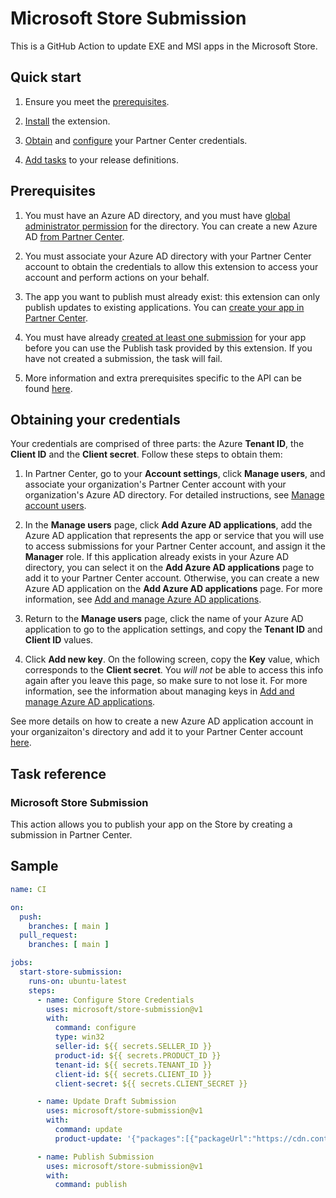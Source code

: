# Microsoft Store Submission

This is a GitHub Action to update EXE and MSI apps in the Microsoft Store.

## Quick start

1. Ensure you meet the [prerequisites](#prerequisites).

2. [Install](https://aka.ms/store-submission) the extension.

3. [Obtain](#obtaining-your-credentials) and [configure](#configuring-your-credentials) your Partner Center credentials.

4. [Add tasks](#task-reference) to your release definitions.

## Prerequisites

1. You must have an Azure AD directory, and you must have [global administrator permission](https://azure.microsoft.com/en-us/documentation/articles/active-directory-assign-admin-roles/) for the directory. You can create a new Azure AD [from Partner Center](https://msdn.microsoft.com/windows/uwp/publish/manage-account-users).

2. You must associate your Azure AD directory with your Partner Center account to obtain the credentials to allow this extension to access your account and perform actions on your behalf.

3. The app you want to publish must already exist: this extension can only publish updates to existing applications. You can [create your app in Partner Center](https://msdn.microsoft.com/windows/uwp/publish/create-your-app-by-reserving-a-name).

4. You must have already [created at least one submission](https://msdn.microsoft.com/windows/uwp/publish/app-submissions) for your app before you can use the Publish task provided by this extension. If you have not created a submission, the task will fail.

5. More information and extra prerequisites specific to the API can be found [here](https://msdn.microsoft.com/windows/uwp/monetize/create-and-manage-submissions-using-windows-store-services).

## Obtaining your credentials

Your credentials are comprised of three parts: the Azure **Tenant ID**, the **Client ID** and the **Client secret**.
Follow these steps to obtain them:

1. In Partner Center, go to your **Account settings**, click **Manage users**, and associate your organization's Partner Center account with your organization's Azure AD directory. For detailed instructions, see [Manage account users](https://msdn.microsoft.com/windows/uwp/publish/manage-account-users).

2. In the **Manage users** page, click **Add Azure AD applications**, add the Azure AD application that represents the app or service that you will use to access submissions for your Partner Center account, and assign it the **Manager** role. If this application already exists in your Azure AD directory, you can select it on the **Add Azure AD applications** page to add it to your Partner Center account. Otherwise, you can create a new Azure AD application on the **Add Azure AD applications** page. For more information, see [Add and manage Azure AD applications](https://msdn.microsoft.com/windows/uwp/publish/manage-account-users#add-and-manage-azure-ad-applications).

3. Return to the **Manage users** page, click the name of your Azure AD application to go to the application settings, and copy the **Tenant ID** and **Client ID** values.

4. Click **Add new key**. On the following screen, copy the **Key** value, which corresponds to the **Client secret**. You *will not* be able to access this info again after you leave this page, so make sure to not lose it. For more information, see the information about managing keys in [Add and manage Azure AD applications](https://msdn.microsoft.com/windows/uwp/publish/manage-account-users#add-and-manage-azure-ad-applications).

See more details on how to create a new Azure AD application account in your organizaiton's directory and add it to your Partner Center account [here](https://docs.microsoft.com/en-gb/windows/uwp/publish/add-users-groups-and-azure-ad-applications#create-a-new-azure-ad-application-account-in-your-organizations-directory-and-add-it-to-your-partner-center-account).

## Task reference

### Microsoft Store Submission

This action allows you to publish your app on the Store by creating a submission in Partner Center. 

## Sample

```yml
name: CI

on:
  push:
    branches: [ main ]
  pull_request:
    branches: [ main ]

jobs:
  start-store-submission:
    runs-on: ubuntu-latest
    steps:
      - name: Configure Store Credentials
        uses: microsoft/store-submission@v1
        with:
          command: configure
          type: win32
          seller-id: ${{ secrets.SELLER_ID }}
          product-id: ${{ secrets.PRODUCT_ID }}
          tenant-id: ${{ secrets.TENANT_ID }}
          client-id: ${{ secrets.CLIENT_ID }}
          client-secret: ${{ secrets.CLIENT_SECRET }}

      - name: Update Draft Submission
        uses: microsoft/store-submission@v1
        with:
          command: update
          product-update: '{"packages":[{"packageUrl":"https://cdn.contoso.us/prod/5.10.1.4420/ContosoIgniteInstallerFull.msi","languages":["en"],"architectures":["X64"],"isSilentInstall":true}]}'

      - name: Publish Submission
        uses: microsoft/store-submission@v1
        with: 
          command: publish
```
